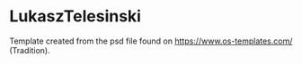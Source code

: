 # LukaszTelesinski

Template created from the psd file found on https://www.os-templates.com/ (Tradition).
